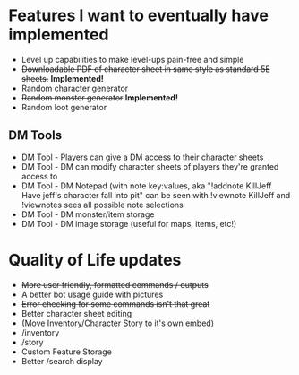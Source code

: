 # Features I want to eventually have implemented
* Level up capabilities to make level-ups pain-free and simple
* ~~Downloadable PDF of character sheet in same style as standard 5E sheets.~~ **Implemented!**
* Random character generator
* ~~Random monster generator~~ **Implemented!**
* Random loot generator

## DM Tools 
* DM Tool - Players can give a DM access to their character sheets
* DM Tool - DM can modify character sheets of players they're granted access to
* DM Tool - DM Notepad (with note key:values, aka "!addnote KillJeff Have jeff's character fall into pit" can be seen with !viewnote KillJeff and !viewnotes sees all possible note selections
* DM Tool - DM monster/item storage
* DM Tool - DM image storage (useful for maps, items, etc!)

# Quality of Life updates
* ~~More user friendly, formatted commands / outputs~~
* A better bot usage guide with pictures
* ~~Error checking for some commands isn't that great~~
* Better character sheet editing 
* (Move Inventory/Character Story to it's own embed)
* /inventory
* /story
* Custom Feature Storage
* Better /search display
